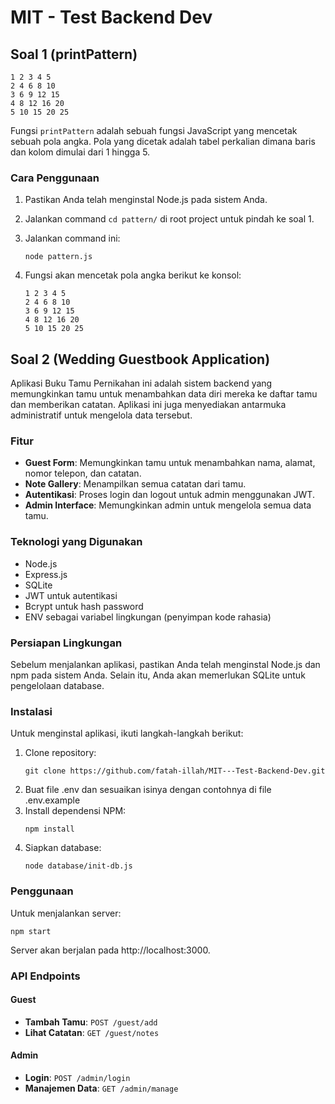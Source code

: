 # MIT - Test Backend Dev

## Soal 1 (printPattern)

```
1 2 3 4 5
2 4 6 8 10
3 6 9 12 15
4 8 12 16 20
5 10 15 20 25
```

Fungsi `printPattern` adalah sebuah fungsi JavaScript yang mencetak sebuah pola angka. Pola yang dicetak adalah tabel perkalian dimana baris dan kolom dimulai dari 1 hingga 5.

### Cara Penggunaan

1. Pastikan Anda telah menginstal Node.js pada sistem Anda.

2. Jalankan command `cd pattern/` di root project untuk pindah ke soal 1.

3. Jalankan command ini:

   ```
   node pattern.js
   ```

4. Fungsi akan mencetak pola angka berikut ke konsol:
   ```
   1 2 3 4 5
   2 4 6 8 10
   3 6 9 12 15
   4 8 12 16 20
   5 10 15 20 25
   ```

## Soal 2 (Wedding Guestbook Application)

Aplikasi Buku Tamu Pernikahan ini adalah sistem backend yang memungkinkan tamu untuk menambahkan data diri mereka ke daftar tamu dan memberikan catatan. Aplikasi ini juga menyediakan antarmuka administratif untuk mengelola data tersebut.

### Fitur

- **Guest Form**: Memungkinkan tamu untuk menambahkan nama, alamat, nomor telepon, dan catatan.
- **Note Gallery**: Menampilkan semua catatan dari tamu.
- **Autentikasi**: Proses login dan logout untuk admin menggunakan JWT.
- **Admin Interface**: Memungkinkan admin untuk mengelola semua data tamu.

### Teknologi yang Digunakan

- Node.js
- Express.js
- SQLite
- JWT untuk autentikasi
- Bcrypt untuk hash password
- ENV sebagai variabel lingkungan (penyimpan kode rahasia)

### Persiapan Lingkungan

Sebelum menjalankan aplikasi, pastikan Anda telah menginstal Node.js dan npm pada sistem Anda. Selain itu, Anda akan memerlukan SQLite untuk pengelolaan database.

### Instalasi

Untuk menginstal aplikasi, ikuti langkah-langkah berikut:

1. Clone repository:
   ```
   git clone https://github.com/fatah-illah/MIT---Test-Backend-Dev.git
   ```
2. Buat file .env dan sesuaikan isinya dengan contohnya di file .env.example
3. Install dependensi NPM:
   ```
   npm install
   ```
4. Siapkan database:
   ```
   node database/init-db.js
   ```

### Penggunaan

Untuk menjalankan server:

```
npm start
```

Server akan berjalan pada http://localhost:3000.

### API Endpoints

#### Guest

- **Tambah Tamu**: `POST /guest/add`
- **Lihat Catatan**: `GET /guest/notes`

#### Admin

- **Login**: `POST /admin/login`
- **Manajemen Data**: `GET /admin/manage`
